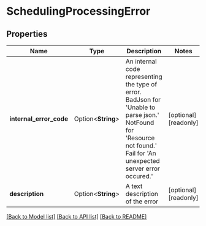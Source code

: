 # SchedulingProcessingError

## Properties

Name | Type | Description | Notes
------------ | ------------- | ------------- | -------------
**internal_error_code** | Option<**String**> | An internal code representing the type of error. BadJson for 'Unable to parse json.' NotFound for 'Resource not found.' Fail for 'An unexpected server error occured.' | [optional][readonly]
**description** | Option<**String**> | A text description of the error | [optional][readonly]

[[Back to Model list]](../README.md#documentation-for-models) [[Back to API list]](../README.md#documentation-for-api-endpoints) [[Back to README]](../README.md)


